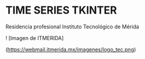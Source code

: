 # TIME SERIES TKINTER

Residencia profesional Instituto Tecnológico de Mérida

! [Imagen de ITMERIDA] 

(https://webmail.itmerida.mx/imagenes/logo_tec.png)
